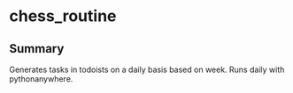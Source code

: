 # chess_routine

## Summary
Generates tasks in todoists on a daily basis based on week.
Runs daily with pythonanywhere.